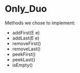 # Only_Duo
Methods we chose to implement:
- addFirst(E e)
- addLast(E e)
- removeFirst()
- removeLast()
- peekFirst()
- peekLast()
- isEmpty()
